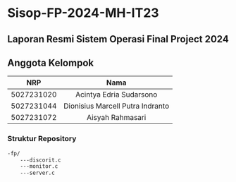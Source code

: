 # Sisop-FP-2024-MH-IT23

## Laporan Resmi Sistem Operasi Final Project 2024
## Anggota Kelompok

| NRP        | Nama                            |
|:----------:|:-------------------------------:|
| 5027231020 | Acintya Edria Sudarsono         |
| 5027231044 | Dionisius Marcell Putra Indranto|
| 5027231072 | Aisyah Rahmasari                |

### Struktur Repository 

```sh
-fp/
    ---discorit.c 
    ---monitor.c 
    ---server.c 
```
